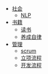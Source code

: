 * [社会]()
    * [NLP](source/shehui/NLP.md)
* [书籍]()
    * [读书](source/book/读书步骤.md)
    * [养成自律](source/book/养成自律.md)
* [管理]()
    * [scrum](source/manage/scrum.md)
    * [立项流程](source/manage/立项流程.md)
    * [开发流程](source/manage/开发流程.md)    